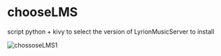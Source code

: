 # chooseLMS
script python + kivy to select the version of LyrionMusicServer to install


![chossoseLMS1](https://github.com/user-attachments/assets/8e707e2a-ad11-498f-bc80-ffc2c0d4a7c1)
